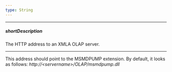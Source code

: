 ```yaml
---
type: String
---
```

---
##### shortDescription
The HTTP address to an XMLA OLAP server.

---
This address should point to the MSMDPUMP extension. By default, it looks as follows: *http://&lt;servername&gt;/OLAP/msmdpump.dll*
